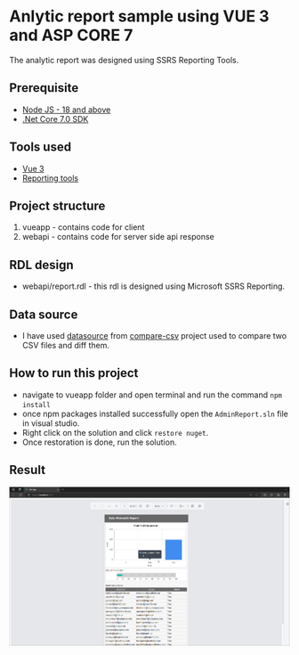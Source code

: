 # Anlytic report sample using VUE 3 and ASP CORE 7
The analytic report was designed using SSRS Reporting Tools.

## Prerequisite

* [Node JS - 18 and above](https://nodejs.org/en/download)
* [.Net Core 7.0 SDK](https://dotnet.microsoft.com/en-us/download/dotnet/7.0) 

## Tools used

* [Vue 3](https://vuejs.org/)
* [Reporting tools](https://www.nuget.org/packages/BoldReports.Net.Core)

## Project structure
1. vueapp - contains code for client
2. webapi - contains code for server side api response

## RDL design
* webapi/report.rdl - this rdl is designed using Microsoft SSRS Reporting.

## Data source
* I have used [datasource](https://raw.githubusercontent.com/satsundev/compare-csv/main/inputs/diff/user_info_diff.csv) from [compare-csv](https://github.com/satsundev/compare-csv/) project used to compare two CSV files and diff them.

## How to run this project

* navigate to vueapp folder and open terminal and run the command `npm install`
* once npm packages installed successfully open the `AdminReport.sln` file in visual studio.
* Right click on the solution and click `restore nuget`.
* Once restoration is done, run the solution.

## Result
![run](images/finally.png)
